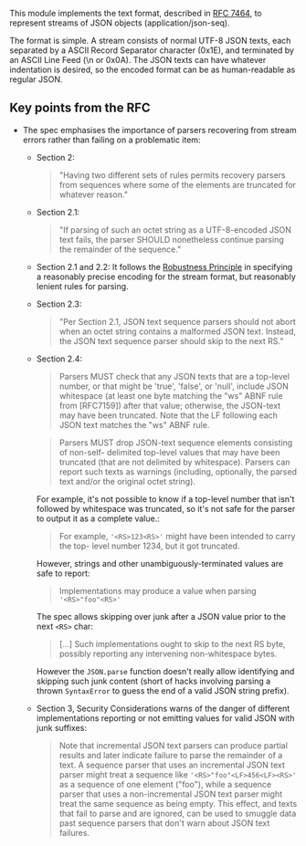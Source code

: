 This module implements the text format, described in [RFC 7464], to represent
streams of JSON objects (application/json-seq).

[RFC 7464]: https://datatracker.ietf.org/doc/html/rfc7464

The format is simple. A stream consists of normal UTF-8 JSON texts, each
separated by a ASCII Record Separator character (0x1E), and terminated by an
ASCII Line Feed (\n or 0x0A). The JSON texts can have whatever indentation is
desired, so the encoded format can be as human-readable as regular JSON.

## Key points from the RFC

- The spec emphasises the importance of parsers recovering from stream errors
  rather than failing on a problematic item:
  - Section 2:
    > "Having two different sets of rules permits recovery parsers from
    > sequences where some of the elements are truncated for whatever reason."
  - Section 2.1:
    > "If parsing of such an octet string as a UTF-8-encoded JSON text fails,
    > the parser SHOULD nonetheless continue parsing the remainder of the
    > sequence."
  - Section 2.1 and 2.2: It follows the [Robustness Principle] in specifying a
    reasonably precise encoding for the stream format, but reasonably lenient
    rules for parsing.

    [Robustness Principle]: https://en.wikipedia.org/wiki/Robustness_principle

  - Section 2.3:

    > "Per Section 2.1, JSON text sequence parsers should not abort when an
    > octet string contains a malformed JSON text. Instead, the JSON text
    > sequence parser should skip to the next RS."

  - Section 2.4:

    > Parsers MUST check that any JSON texts that are a top-level number, or
    > that might be 'true', 'false', or 'null', include JSON whitespace (at
    > least one byte matching the "ws" ABNF rule from [RFC7159]) after that
    > value; otherwise, the JSON-text may have been truncated. Note that the LF
    > following each JSON text matches the "ws" ABNF rule.

    > Parsers MUST drop JSON-text sequence elements consisting of non-self-
    > delimited top-level values that may have been truncated (that are not
    > delimited by whitespace). Parsers can report such texts as warnings
    > (including, optionally, the parsed text and/or the original octet string).

    For example, it's not possible to know if a top-level number that isn't
    followed by whitespace was truncated, so it's not safe for the parser to
    output it as a complete value.:

    > For example, `'<RS>123<RS>'` might have been intended to carry the top-
    > level number 1234, but it got truncated.

    However, strings and other unambiguously-terminated values are safe to
    report:

    > Implementations may produce a value when parsing `'<RS>"foo"<RS>'`

    The spec allows skipping over junk after a JSON value prior to the next
    `<RS>` char:

    > [...] Such implementations ought to skip to the next RS byte, possibly
    > reporting any intervening non-whitespace bytes.

    However the `JSON.parse` function doesn't really allow identifying and
    skipping such junk content (short of hacks involving parsing a thrown
    `SyntaxError` to guess the end of a valid JSON string prefix).

  - Section 3, Security Considerations warns of the danger of different
    implementations reporting or not emitting values for valid JSON with junk
    suffixes:

    > Note that incremental JSON text parsers can produce partial results and
    > later indicate failure to parse the remainder of a text. A sequence parser
    > that uses an incremental JSON text parser might treat a sequence like
    > `'<RS>"foo"<LF>456<LF><RS>'` as a sequence of one element ("foo"), while a
    > sequence parser that uses a non-incremental JSON text parser might treat
    > the same sequence as being empty. This effect, and texts that fail to
    > parse and are ignored, can be used to smuggle data past sequence parsers
    > that don't warn about JSON text failures.
